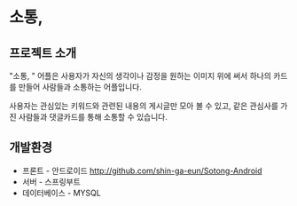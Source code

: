 # 소통,

## 프로젝트 소개

 "소통, " 어플은 사용자가 자신의 생각이나 감정을 원하는 이미지 위에 써서 하나의 카드를 만들어 사람들과 소통하는 어플입니다.
 
 사용자는 관심있는 키워드와 관련된 내용의 게시글만 모아 볼 수 있고, 같은 관심사를 가진 사람들과 댓글카드를 통해 소통할 수 있습니다.
 

## 개발환경

* 프론트 - 안드로이드 http://github.com/shin-ga-eun/Sotong-Android
* 서버 - 스프링부트 
* 데이터베이스 -  MYSQL
